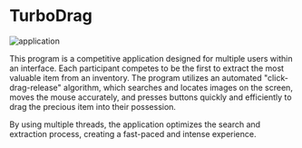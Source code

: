 # TurboDrag
![application](https://github.com/user-attachments/assets/6cbb6405-b523-428d-b97b-83bc1a3dfe52)

This program is a competitive application designed for multiple users within an interface. Each participant competes to be the first to extract the most valuable item from an inventory. The program utilizes an automated "click-drag-release" algorithm, which searches and locates images on the screen, moves the mouse accurately, and presses buttons quickly and efficiently to drag the precious item into their possession.

By using multiple threads, the application optimizes the search and extraction process, creating a fast-paced and intense experience.

